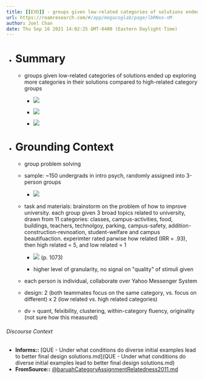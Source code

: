```yaml
---
title: [[EVD]] - groups given low-related categories of solutions ended up exploring more categories in their solutions compared to high-related category groups - [[@baruahCategoryAssignmentRelatedness2011]]
url: https://roamresearch.com/#/app/megacoglab/page/lbRNxo-nM
author: Joel Chan
date: Thu Sep 16 2021 14:02:25 GMT-0400 (Eastern Daylight Time)
---
```


- # Summary

    - groups given low-related categories of solutions ended up exploring more categories in their solutions compared to high-related category groups

        - ![](https://firebasestorage.googleapis.com/v0/b/firescript-577a2.appspot.com/o/imgs%2Fapp%2Fmegacoglab%2FsxILsxPIPV.png?alt=media&token=7c10bab0-2550-4521-8466-1354cf44d171)

        - ![](https://firebasestorage.googleapis.com/v0/b/firescript-577a2.appspot.com/o/imgs%2Fapp%2Fmegacoglab%2FXNMm5v_GeZ.png?alt=media&token=333ffeda-b8d0-4050-8d34-2542227dbabc)

        - ![](https://firebasestorage.googleapis.com/v0/b/firescript-577a2.appspot.com/o/imgs%2Fapp%2Fmegacoglab%2Fhtcdpb8MUD.png?alt=media&token=1588b850-4aeb-4f35-ae0d-6077b33891cc)
- # Grounding Context

    - group problem solving

    - sample: ~150 undergrads in intro psych, randomly assigned into 3-person groups

        - ![](https://firebasestorage.googleapis.com/v0/b/firescript-577a2.appspot.com/o/imgs%2Fapp%2Fmegacoglab%2FPJwNROQNls.png?alt=media&token=4b9fba5b-e76f-4bae-ac19-6869946de6a6)

    - task and materials: brainstorm on the problem of how to improve university. each group given 3 broad topics related to university, drawn from 11 categories: classes, campus-activities, food, buildings, teachers, technolgoy, parking, campus-safety, addition-construction-revnoation, student-welfare and campus beautifuaction. experimter rated parwise how related (IRR = .93), then high related = 5, and low related = 1

        - ![](https://firebasestorage.googleapis.com/v0/b/firescript-577a2.appspot.com/o/imgs%2Fapp%2Fmegacoglab%2FwGd1r7WMaa.png?alt=media&token=17882214-bf25-4a9d-b170-7fc80269f22a) (p. 1073)

        - higher level of granularity, no signal on "quality" of stimuli given

    - each person is individual, collaborate over Yahoo Messenger System

    - design: 2 (both teammates focus on the same category, vs. focus on different) x 2 (low related vs. high related categories)

    - dv = quant, felxibility, clustering, within-category fluency, originality (not sure how this measured)

###### Discourse Context

- **Informs::** [QUE - Under what conditions do diverse initial examples lead to better final design solutions.md](QUE - Under what conditions do diverse initial examples lead to better final design solutions.md)
- **FromSource::** [@baruahCategoryAssignmentRelatedness2011.md](@baruahCategoryAssignmentRelatedness2011.md)
